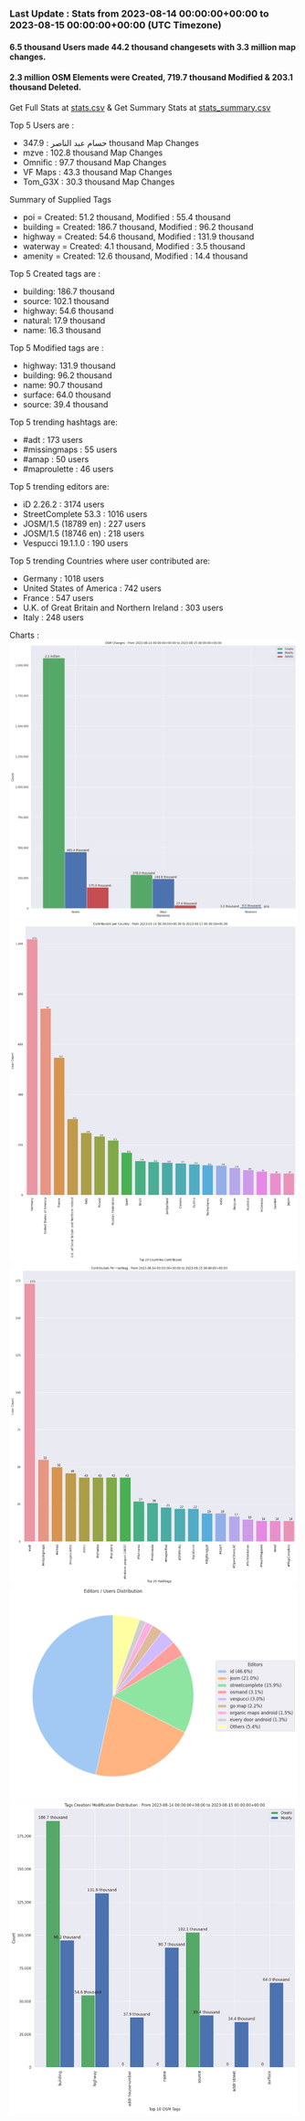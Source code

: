 ### Last Update : Stats from 2023-08-14 00:00:00+00:00 to 2023-08-15 00:00:00+00:00 (UTC Timezone)

#### 6.5 thousand Users made 44.2 thousand changesets with 3.3 million map changes.
#### 2.3 million OSM Elements were Created, 719.7 thousand Modified & 203.1 thousand Deleted.
Get Full Stats at [stats.csv](/stats/Global/Daily/stats.csv)
 & Get Summary Stats at [stats_summary.csv](/stats/Global/Daily/stats_summary.csv)

Top 5 Users are : 
- حسام عبد الناصر : 347.9 thousand Map Changes
- mzve : 102.8 thousand Map Changes
- Omnific : 97.7 thousand Map Changes
- VF Maps : 43.3 thousand Map Changes
- Tom_G3X : 30.3 thousand Map Changes

Summary of Supplied Tags
- poi = Created: 51.2 thousand, Modified : 55.4 thousand
- building = Created: 186.7 thousand, Modified : 96.2 thousand
- highway = Created: 54.6 thousand, Modified : 131.9 thousand
- waterway = Created: 4.1 thousand, Modified : 3.5 thousand
- amenity = Created: 12.6 thousand, Modified : 14.4 thousand


Top 5 Created tags are :
- building: 186.7 thousand
- source: 102.1 thousand
- highway: 54.6 thousand
- natural: 17.9 thousand
- name: 16.3 thousand


Top 5 Modified tags are :
- highway: 131.9 thousand
- building: 96.2 thousand
- name: 90.7 thousand
- surface: 64.0 thousand
- source: 39.4 thousand


Top 5 trending hashtags are:
- #adt : 173 users
- #missingmaps : 55 users
- #amap : 50 users
- #maproulette : 46 users


Top 5 trending editors are:
- iD 2.26.2 : 3174 users
- StreetComplete 53.3 : 1016 users
- JOSM/1.5 (18789 en) : 227 users
- JOSM/1.5 (18746 en) : 218 users
- Vespucci 19.1.1.0 : 190 users


Top 5 trending Countries where user contributed are:
- Germany : 1018 users
- United States of America : 742 users
- France : 547 users
- U.K. of Great Britain and Northern Ireland : 303 users
- Italy : 248 users


 Charts : 
![Alt text](./stats_osm_changes.png) 
![Alt text](./stats_users_per_country.png) 
![Alt text](./stats_users_per_hashtag.png) 
![Alt text](./stats_editors_pie_chart.png) 
![Alt text](./stats_tags.png) 
